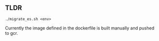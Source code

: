 ## TLDR
`./migrate_es.sh <env>`

Currently the image defined in the dockerfile is built manually and pushed to gcr.
